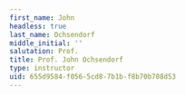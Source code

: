 ```yaml
---
first_name: John
headless: true
last_name: Ochsendorf
middle_initial: ''
salutation: Prof.
title: Prof. John Ochsendorf
type: instructor
uid: 655d9584-f056-5cd8-7b1b-f8b70b708d53
---
```

